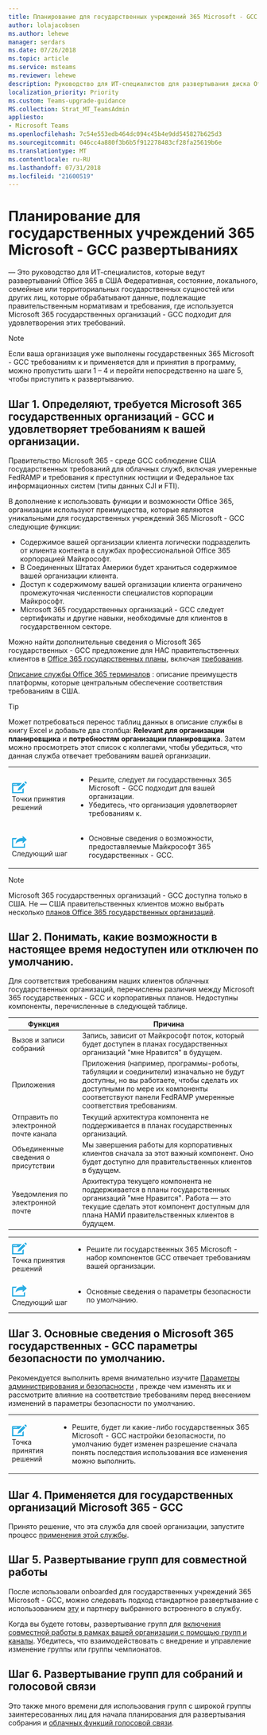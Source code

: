 ```yaml
---
title: Планирование для государственных учреждений 365 Microsoft - GCC развертываниях - группами Майкрософт
author: lolajacobsen
ms.author: lehewe
manager: serdars
ms.date: 07/26/2018
ms.topic: article
ms.service: msteams
ms.reviewer: lehewe
description: Руководство для ИТ-специалистов для развертывания диска Office 365, в сущности, которые обрабатывают данные может быть государственные нормативы США.
localization_priority: Priority
ms.custom: Teams-upgrade-guidance
MS.collection: Strat_MT_TeamsAdmin
appliesto:
- Microsoft Teams
ms.openlocfilehash: 7c54e553edb464dc094c45b4e9dd545827b625d3
ms.sourcegitcommit: 046cc4a880f3b6b5f912278483cf28fa25619b6e
ms.translationtype: MT
ms.contentlocale: ru-RU
ms.lasthandoff: 07/31/2018
ms.locfileid: "21600519"
---
```

# <a name="plan-for-microsoft-365-government---gcc-deployments"></a>Планирование для государственных учреждений 365 Microsoft - GCC развертываниях

— Это руководство для ИТ-специалистов, которые ведут развертываний Office 365 в США Федеративная, состояние, локального, семейные или территориальных государственных сущностей или других лиц, которые обрабатывают данные, подлежащие правительственным нормативам и требования, где используется Microsoft 365 государственных организаций - GCC подходит для удовлетворения этих требований.

> [!NOTE]
> Если ваша организация уже выполнены государственных 365 Microsoft - GCC требованиям к и применяется для и принятия в программу, можно пропустить шаги 1 – 4 и перейти непосредственно на шаге 5, чтобы приступить к развертыванию. 

## <a name="step-1-determine-whether-your-organization-needs-microsoft-365-government---gcc-and-meets-eligibility-requirements"></a>Шаг 1. Определяют, требуется Microsoft 365 государственных организаций - GCC и удовлетворяет требованиям к вашей организации. 

Правительство Microsoft 365 - среде GCC соблюдение США государственных требований для облачных служб, включая умеренные FedRAMP и требования к преступник юстиции и Федеральное tax информационных систем (типы данных CJI и FTI).

В дополнение к использовать функции и возможности Office 365, организации используют преимущества, которые являются уникальными для государственных учреждений 365 Microsoft - GCC следующие функции:

-   Содержимое вашей организации клиента логически подразделить от клиента контента в службах профессиональной Office 365 корпорацией Майкрософт.
-   В Соединенных Штатах Америки будет храниться содержимое вашей организации клиента.
-   Доступ к содержимому вашей организации клиента ограничено промежуточная численности специалистов корпорации Майкрософт.
-   Microsoft 365 государственных организаций - GCC следует сертификаты и другие навыки, необходимые для клиентов в государственном секторе.

Можно найти дополнительные сведения о Microsoft 365 государственных - GCC предложение для НАС правительственных клиентов в [Office 365 государственных планы](https://products.office.com/en-us/government/compare-office-365-government-plans), включая [требования](https://products.office.com/en-us/government/compare-office-365-government-plans#EligibilityRequirements).

[Описание службы Office 365 терминалов](https://technet.microsoft.com/en-us/library/mt774581.aspx) : описание преимуществ платформы, которые центральным обеспечение соответствия требованиям в США.

> [!Tip]
> Может потребоваться перенос таблиц данных в описание службы в книгу Excel и добавьте два столбца: **Relevant для организации планировщика** и **потребностям организации планировщика**. Затем можно просмотреть этот список с коллегами, чтобы убедиться, что данная служба отвечает требованиям вашей организации.


|    |     |
|-----------|------------|
| ![](media/audio_conferencing_image7.png) <br/>Точки принятия решений|<ul><li>Решите, следует ли государственных 365 Microsoft - GCC подходит для вашей организации.</li><li>Убедитесь, что организация удовлетворяет требованиям к.</li></ul> |
| ![](media/audio_conferencing_image9.png)<br/>Следующий шаг|<ul><li>Основные сведения о возможности, предоставляемые Майкрософт 365 государственных - GCC.</li></ul>|

> [!Note]
> Microsoft 365 государственных организаций - GCC доступна только в США. Не — США правительственных клиентов можно выбрать несколько [планов Office 365 государственных организаций](https://products.office.com/en/government/compare-office-365-government-plans).

## <a name="step-2-understand-which-capabilities-are-currently-unavailable-or-disabled-by-default"></a>Шаг 2. Понимать, какие возможности в настоящее время недоступен или отключен по умолчанию. 

Для соответствия требованиям наших клиентов облачных государственных организаций, перечислены различия между Microsoft 365 государственных - GCC и корпоративных планов. Недоступны компоненты, перечисленные в следующей таблице.

| Функция                     | Причина            |
|-----------------------------|-------------------|
| Вызов и записи собраний  | Запись, зависит от Майкрософт поток, который будет доступен в планах государственных организаций "мне Нравится" в будущем. |
| Приложения       | Приложения (например, программы-роботы, табуляции и соединители) изначально не будут доступны, но вы работаете, чтобы сделать их доступными по мере их компоненты соответствуют панели FedRAMP умеренные соответствия требованиям. |
| Отправить по электронной почте канала             | Текущий архитектура компонента не поддерживается в планах государственных организаций. |
| Объединенные сведения о присутствии            | Мы завершения работы для корпоративных клиентов сначала за этот важный компонент. Оно будет доступно для правительственных клиентов в будущем. |
| Уведомления по электронной почте         | Архитектура текущего компонента не поддерживается в планы государственных организаций "мне Нравится". Работа — это текущие сделать этот компонент доступным для плана НАМИ правительственных клиентов в будущем. |


|    |     |
|-----------|------------|
| ![](media/audio_conferencing_image7.png) <br/>Точка принятия решений|<ul><li>Решите ли государственных 365 Microsoft - набор компонентов GCC отвечает требованиям вашей организации.</li></ul> |
| ![](media/audio_conferencing_image9.png)<br/>Следующий шаг|<ul><li>Основные сведения о параметры безопасности по умолчанию.</li></ul>|

## <a name="step-3-understand-microsoft-365-government---gcc-default-security-settings"></a>Шаг 3. Основные сведения о Microsoft 365 государственных - GCC параметры безопасности по умолчанию.

Рекомендуется выполнить время внимательно изучите [Параметры администрирования и безопасности](enable-features-office-365.md) , прежде чем изменять их и рассмотрите влияние на соответствие требованиям перед внесением изменений в параметры безопасности по умолчанию.

|    |     |
|-----------|------------|
| ![](media/audio_conferencing_image7.png) <br/>Точка принятия решений|<ul><li>Решите, будет ли какие-либо государственных 365 Microsoft - GCC настройки безопасности, по умолчанию будет изменен разрешение сначала понять последствия использования все изменения можно выполнить.</li></ul> |

## <a name="step-4-apply-for-microsoft-365-government---gcc"></a>Шаг 4. Применяется для государственных организаций Microsoft 365 - GCC

Принято решение, что эта служба для своей организации, запустите процесс [применения этой службы](https://products.office.com/en-us/government/eligibility-validation).

## <a name="step-5-deploy-teams-for-collaboration"></a>Шаг 5. Развертывание групп для совместной работы

После использовали onboarded для государственных учреждений 365 Microsoft - GCC, можно следовать подход стандартное развертывание с использованием [эту](https://fasttrack.microsoft.com/fasttrack-faq) и партнеру выбранного встроенного в службу.

Когда вы будете готовы, развертывание групп для [включения совместной работы в рамках вашей организации с помощью групп и каналы](teams-overview.md). Убедитесь, что взаимодействовать с внедрение и управление изменение группы или группы чемпионатов.

## <a name="step-6-deploy-teams-for-meetings-and-voice"></a>Шаг 6. Развертывание групп для собраний и голосовой связи

Это также много времени для использования групп с широкой группы заинтересованных лиц для начала планирования для развертывания собрания и [облачных функций голосовой связи](cloud-voice-deployment.md).

